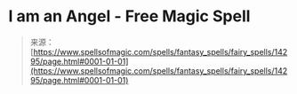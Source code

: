 <!--yml
category: 未分类
date: 2024-06-12 18:53:10
-->

# I am an Angel - Free Magic Spell

> 来源：[https://www.spellsofmagic.com/spells/fantasy_spells/fairy_spells/14295/page.html#0001-01-01](https://www.spellsofmagic.com/spells/fantasy_spells/fairy_spells/14295/page.html#0001-01-01)